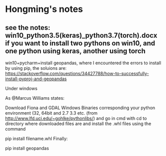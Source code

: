 # Hongming's notes
## see the notes: win10_python3.5(keras)_python3.7(torch).docx if you want to install two pythons on win10, and one python using keras, another using torch

win10+pycharm+install geopandas, where I encountered the errors to install by using pip, the soluions are:
https://stackoverflow.com/questions/34427788/how-to-successfully-install-pyproj-and-geopandas

Under windows

As @Marcus Williams states:

Download Fiona and GDAL Windows Binaries corresponding your python environment (32, 64bit and 2.7 3.3 etc. (from http://www.lfd.uci.edu/~gohlke/pythonlibs/) and go in cmd with cd to directory where downloaded files are and install the .whl files using the command

pip install filename.whl
Finally:

pip install geopandas
